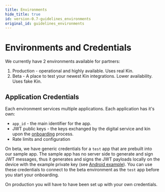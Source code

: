 ```yaml
---
title: Environments
hide_title: true
id: version-0.7-guidelines_environments
original_id: guidelines_environments
---
```


# Environments and Credentials

We currently have 2 environments available for partners:
1. Production - operational and highly available. Uses real Kin.
1. Beta - A place to test your newest Kin integrations. Lower availability. Uses fake Kin.

## Application Credentials
Each environment services multiple applications. Each application has it's own:
* `app_id` - the main identifier for the app.
* JWT public keys - the keys exchanged by the digital service and kin upon the [onboarding](guidelines_onboarding.md) process.
* Rate limits and configuration

On beta, we have generic credentials for a `test` app that are prebuilt into our sample app. The sample app has no server side to generate and sign JWT messages, thus it generates and signs the JWT payloads locally on the device with the example private key (see [Android example](https://github.com/kinecosystem/kin-ecosystem-android-sdk/blob/dev/app/build.gradle#L109-L125)). 
You can use these credentials to connect to the beta environment as the `test` app before you start your onboarding.

On production you will have to have been set up with your own credentials.

